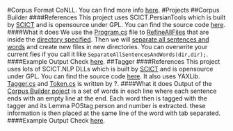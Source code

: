 ﻿#Corpus Format
CoNLL. You can find more info [here](http://nextens.uvt.nl/depparse-wiki/DataFormat).
#Projects
##Corpus Builder
####References
This project uses SCICT.PersianTools which is built by [SCICT](http://SCICT.ir) and is opensource under GPL.
You can find the source code [here](http://sourceforge.net/projects/virastyar/).
####What it does
We use the [Program.cs](https://github.com/yassersouri/Corpus-Builder/blob/master/Corpus%20Builder/Program.cs) file to [RefineAllFiles](https://github.com/yassersouri/Corpus-Builder/blob/master/Corpus%20Builder/Program.cs#L22) that are inside the [directory specified](https://github.com/yassersouri/Corpus-Builder/blob/master/Corpus%20Builder/Program.cs#L17).
Then we will [separate all sentences and words](https://github.com/yassersouri/Corpus-Builder/blob/master/Corpus%20Builder/Program.cs#L23) and create new files in new directories. You can overwrite your current fies if you call it like `SeparateAllSentencesAndWords(dir,dir);`.
####Example Output
Check [here](https://github.com/yassersouri/Corpus-Builder/blob/master/Corpus%20Builder/example-output.txt).
##Tagger
####References
This project uses lots of SCICT.NLP DLLs which is built by [SCICT](http://SCICT.ir) and is opensource under GPL.
You can find the source code [here](http://sourceforge.net/projects/virastyar/). It also uses YAXLib.
[Tagger.cs](https://github.com/yassersouri/Corpus-Builder/blob/master/Tagger/Tagger.cs) and [Token.cs](https://github.com/yassersouri/Corpus-Builder/blob/master/Tagger/Token.cs) is written by ?.
####What it does
Output of the [Corpus Builder poject](https://github.com/yassersouri/Corpus-Builder/tree/master/Corpus%20Builder) is a set of words in each line where each sentence ends with an empty line at the end.
Each word then is tagged with the tagger and its Lemma POStag person and number is extracted. these information is then placed at the same line of the word with tab separated.
####Example Output
Check [here](https://github.com/yassersouri/Corpus-Builder/blob/master/Tagger/example-output.txt).